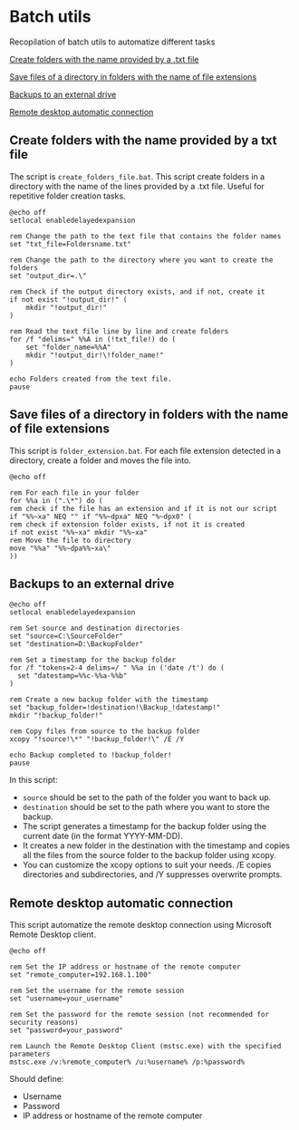 # Batch utils
Recopilation of batch utils to automatize different tasks

[Create folders with the name provided by a .txt file](#create-folders-with-the-name-provided-by-a-txt-file)

[Save files of a directory in folders with the name of file extensions](#save-files-of-a-directory-in-folders-with-the-name-of-file-extensions)

[Backups to an external drive](#backups-to-an-external-drive)

[Remote desktop automatic connection](#remote-desktop-automatic-connection)

## Create folders with the name provided by a txt file
The script is ``create_folders_file.bat``. This script create folders in a directory with the name of the lines provided by a .txt file. Useful for repetitive folder creation tasks.

```batch
@echo off
setlocal enabledelayedexpansion

rem Change the path to the text file that contains the folder names
set "txt_file=Foldersname.txt"

rem Change the path to the directory where you want to create the folders
set "output_dir=.\"

rem Check if the output directory exists, and if not, create it
if not exist "!output_dir!" (
    mkdir "!output_dir!"
)

rem Read the text file line by line and create folders
for /f "delims=" %%A in (!txt_file!) do (
    set "folder_name=%%A"
    mkdir "!output_dir!\!folder_name!"
)

echo Folders created from the text file.
pause

```


## Save files of a directory in folders with the name of file extensions

This script is ``folder_extension.bat``. For each file extension detected in a directory, create a folder and moves the file into.

```batch
@echo off

rem For each file in your folder
for %%a in (".\*") do (
rem check if the file has an extension and if it is not our script
if "%%~xa" NEQ "" if "%%~dpxa" NEQ "%~dpx0" (
rem check if extension folder exists, if not it is created
if not exist "%%~xa" mkdir "%%~xa"
rem Move the file to directory
move "%%a" "%%~dpa%%~xa\"
))
```

## Backups to an external drive

```batch
@echo off
setlocal enabledelayedexpansion

rem Set source and destination directories
set "source=C:\SourceFolder"
set "destination=D:\BackupFolder"

rem Set a timestamp for the backup folder
for /f "tokens=2-4 delims=/ " %%a in ('date /t') do (
  set "datestamp=%%c-%%a-%%b"
)

rem Create a new backup folder with the timestamp
set "backup_folder=!destination!\Backup_!datestamp!"
mkdir "!backup_folder!"

rem Copy files from source to the backup folder
xcopy "!source!\*" "!backup_folder!\" /E /Y

echo Backup completed to !backup_folder!
pause
```

In this script:

- ``source`` should be set to the path of the folder you want to back up.
- ``destination`` should be set to the path where you want to store the backup.
- The script generates a timestamp for the backup folder using the current date (in the format YYYY-MM-DD).
- It creates a new folder in the destination with the timestamp and copies all the files from the source folder to the backup folder using xcopy.
- You can customize the xcopy options to suit your needs. /E copies directories and subdirectories, and /Y suppresses overwrite prompts.

## Remote desktop automatic connection

This script automatize the remote desktop connection using Microsoft Remote Desktop client.


```batch
@echo off

rem Set the IP address or hostname of the remote computer
set "remote_computer=192.168.1.100"

rem Set the username for the remote session
set "username=your_username"

rem Set the password for the remote session (not recommended for security reasons)
set "password=your_password"

rem Launch the Remote Desktop Client (mstsc.exe) with the specified parameters
mstsc.exe /v:%remote_computer% /u:%username% /p:%password%
```

Should define:

- Username
- Password
- IP address or hostname of the remote computer



